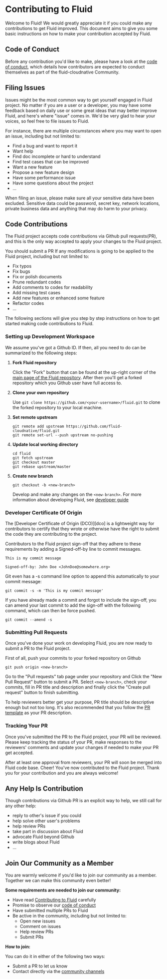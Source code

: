 # Contributing to Fluid
Welcome to Fluid! We would greatly appreciate it if you could make any contributions to get Fluid improved. This document aims to give you some basic instructions on how to make your contribution accepted by Fluid.

## Code of Conduct
Before any contribution you'd like to make, please have a look at the [code of conduct](https://github.com/cncf/foundation/blob/master/code-of-conduct.md), which details how contributors are expected to conduct themselves as part of the fluid-cloudnative Community.

## Filing Issues
Issues might be the most common way to get yourself engaged in Fluid project. No matter if you are a user or a developer, you may have some feedback based on daily use or some great ideas that may better improve Fluid, and here's where "issue" comes in. We'd be very glad to hear your voices, so  feel free to file issues to Fluid.

For instance, there are multiple circumstances where you may want to open an issue, including but not limited to:
- Find a bug and want to report it
- Want help
- Find doc incomplete or hard to understand
- Find test cases that can be improved
- Want a new feature
- Propose a new feature design
- Have some performance issue
- Have some questions about the project
- ...

When filing an issue, please make sure all your sensitive data have been excluded. Sensitive data could be password, secret key, network locations, private business data and anything that may do harm to your privacy. 

## Code Contributions
The Fluid project accepts code contributions via Github pull requests(PR), and this is the only way accepted to apply your changes to the Fluid project.

You should submit a PR If any modifications is going to be applied to the Fluid project, including but not limited to:
- Fix typos
- Fix bugs
- Fix or polish documents
- Prune redundant codes
- Add comments to codes for readability
- Add missing test cases
- Add new features or enhanced some feature
- Refactor codes
- ...

The following sections will give you step by step instructions on how to get started making code contributions to Fluid.

### Setting up Development Workspace
We assume you've got a Github ID. If then, all you need to do can be summarized to the following steps:

1. **Fork Fluid repository** 

    Click the "Fork" button that can be found at the up-right corner of the [main page of the Fluid repository](https://github.com/fluid-cloudnative/fluid). After then you'll get a forked repository which you Github user have full access to.

2. **Clone your own repository** 
    
    Use `git clone https://github.com/<your-username>/fluid.git` to clone the forked repository to your local machine.

3. **Set remote upstream**
    ```shell
    git remote add upstream https://github.com/fluid-cloudnative/fluid.git
    git remote set-url --push upstream no-pushing
    ```

4. **Update local working directory**
    ```shell
    cd fluid
    git fetch upstream
    git checkout master
    git rebase upstream/master
    ```
5. **Create new branch**
    ```shell
    git checkout -b <new-branch>
    ```
    Develop and make any changes on the `<new-branch>`. For more information about developing Fluid, see [developer guide](docs/en/dev/how_to_develop.md)

### Developer Certificate Of Origin

The [Developer Certificate of Origin (DCO)][dco] is a lightweight way for contributors to certify that they wrote or otherwise have the right to submit the code they are contributing to the project.

Contributors to the Fluid project sign-off that they adhere to these requirements by adding a Signed-off-by line to commit messages.

```shell
This is my commit message

Signed-off-by: John Doe <JohnDoe@somewhere.org>
```

Git even has a -s command line option to append this automatically to your commit message:

```shell
git commit -s -m 'This is my commit message'
```

If you have already made a commit and forgot to include the sign-off, you can amend your last commit to add the sign-off with the following command, which can then be force pushed.

```shell
git commit --amend -s
```


### Submitting Pull Requests
Once you've done your work on developing Fluid, you are now ready to submit a PR to the Fluid project.

First of all, push your commits to your forked repository on Github

```shell
git push origin <new-branch>
```

Go to the "Pull requests" tab page under your repository and Click the "New Pull Request" button to submit a PR. Select `<new-branch>`, check your commits, fill in PR title and description and finally click the "Create pull request" button to finish submitting.

To help reviewers better get your purpose, PR title should be descriptive enough but not too long. It's also recommended that you follow the [PR template](.github/PULL_REQUEST_TEMPLATE.md) as your PR description.

### Tracking Your PR
Once you've submitted the PR to the Fluid project, your PR will be reviewed. Please keep tracking the status of your PR, make responses to the reviewers' comments and update your changes if needed to make your PR get accepted.

After at least one approval from reviewers, your PR will soon be merged into Fluid code base. Cheer! You've now contributed to the Fluid project. Thank you for your contribution and you are always welcome!


## Any Help Is Contribution

Though contributions via Github PR is an explicit way to help, we still call for any other help:

- reply to other's issue if you could
- help solve other user's problems
- help review PRs
- take part in discussion about Fluid
- advocate Fluid beyond Github
- write blogs about Fluid
- ...

## Join Our Community as a Member
You are warmly welcome if you'd like to join our community as a member. Together we can make this community even better!

**Some requirements are needed to join our community:**

- Have read [Contributing to Fluid](CONTRIBUTING.md) carefully
- Promise to observe our [code of conduct](code-of-conduct.md)
- Have submitted multiple PRs to Fluid
- Be active in the community, including but not limited to:
    - Open new issues
    - Comment on issues
    - Help review PRs
    - Submit PRs

**How to join:**

You can do it in either of the following two ways:

- Submit a PR to let us know
- Contact directly via the [community channels](https://github.com/fluid-cloudnative/fluid#community)
